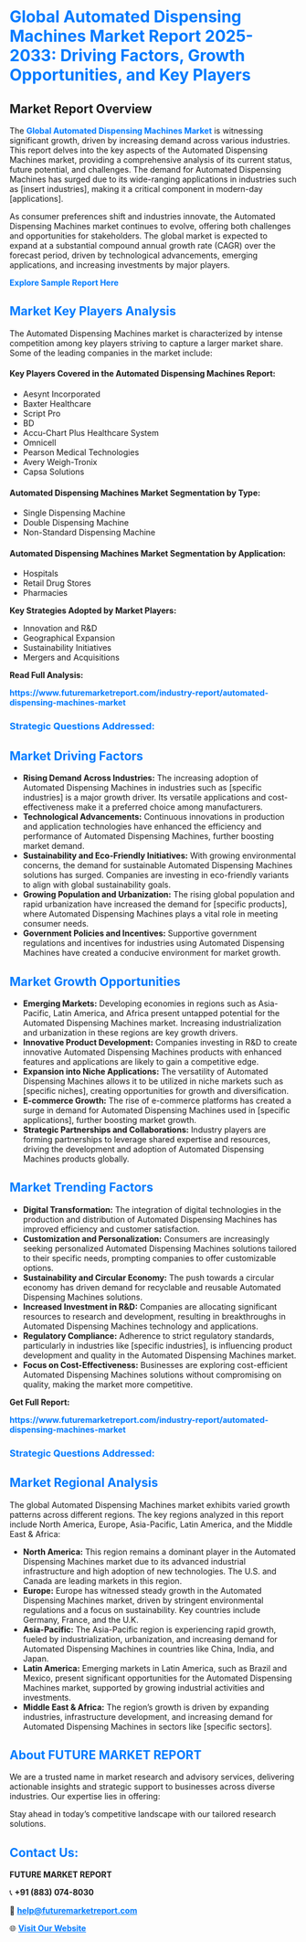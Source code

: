<h1 style="color: #007BFF;">Global Automated Dispensing Machines Market Report 2025-2033: Driving Factors, Growth Opportunities, and Key Players</h1>

<section id="overview">
<h2>Market Report Overview</h2>
<p>The <a href="https://www.futuremarketreport.com/industry-report/automated-dispensing-machines-market" style="color: #007BFF; text-decoration: none;"><strong>Global Automated Dispensing Machines Market</strong></a> is witnessing significant growth, driven by increasing demand across various industries. This report delves into the key aspects of the Automated Dispensing Machines market, providing a comprehensive analysis of its current status, future potential, and challenges. The demand for Automated Dispensing Machines has surged due to its wide-ranging applications in industries such as [insert industries], making it a critical component in modern-day [applications].</p>
<p>As consumer preferences shift and industries innovate, the Automated Dispensing Machines market continues to evolve, offering both challenges and opportunities for stakeholders. The global market is expected to expand at a substantial compound annual growth rate (CAGR) over the forecast period, driven by technological advancements, emerging applications, and increasing investments by major players.</p>
</section>

<section id="overview">
<p><a href="https://www.futuremarketreport.com/request-sample/reportId=76976" style="color: #007BFF; text-decoration: none;"><strong>Explore Sample Report Here</strong></a></p>
</section>

<section id="key-players">
<h2 style="color: #007BFF;">Market Key Players Analysis</h2>
<p>The Automated Dispensing Machines market is characterized by intense competition among key players striving to capture a larger market share. Some of the leading companies in the market include:</p>
<h4>Key Players Covered in the Automated Dispensing Machines Report:</h4>
<ul><li>Aesynt Incorporated</li><li>Baxter Healthcare</li><li>Script Pro</li><li>BD</li><li>Accu-Chart Plus Healthcare System</li><li>Omnicell</li><li>Pearson Medical Technologies</li><li>Avery Weigh-Tronix</li><li>Capsa Solutions</li></ul>
<h4>Automated Dispensing Machines Market Segmentation by Type:</h4>
<ul><li>Single Dispensing Machine</li><li>Double Dispensing Machine</li><li>Non-Standard Dispensing Machine</li></ul>

<h4>Automated Dispensing Machines Market Segmentation by Application:</h4>
<ul><li>Hospitals</li><li>Retail Drug Stores</li><li>Pharmacies</li></ul>
<p><strong>Key Strategies Adopted by Market Players:</strong></p>
<ul>
<li>Innovation and R&D</li>
<li>Geographical Expansion</li>
<li>Sustainability Initiatives</li>
<li>Mergers and Acquisitions</li>
</ul>
</section>

<section>
<p><strong>Read Full Analysis: </strong></p><a href="https://www.futuremarketreport.com/industry-report/automated-dispensing-machines-market" style="color: #007BFF; text-decoration: none;"><strong>https://www.futuremarketreport.com/industry-report/automated-dispensing-machines-market</strong></a>
<h3 style="color: #007BFF;">Strategic Questions Addressed:</h3>
</section>

<section id="driving-factors">
<h2 style="color: #007BFF;">Market Driving Factors</h2>
<ul>
<li><strong>Rising Demand Across Industries:</strong> The increasing adoption of Automated Dispensing Machines in industries such as [specific industries] is a major growth driver. Its versatile applications and cost-effectiveness make it a preferred choice among manufacturers.</li>
<li><strong>Technological Advancements:</strong> Continuous innovations in production and application technologies have enhanced the efficiency and performance of Automated Dispensing Machines, further boosting market demand.</li>
<li><strong>Sustainability and Eco-Friendly Initiatives:</strong> With growing environmental concerns, the demand for sustainable Automated Dispensing Machines solutions has surged. Companies are investing in eco-friendly variants to align with global sustainability goals.</li>
<li><strong>Growing Population and Urbanization:</strong> The rising global population and rapid urbanization have increased the demand for [specific products], where Automated Dispensing Machines plays a vital role in meeting consumer needs.</li>
<li><strong>Government Policies and Incentives:</strong> Supportive government regulations and incentives for industries using Automated Dispensing Machines have created a conducive environment for market growth.</li>
</ul>
</section>

<section id="growth-opportunities">
<h2 style="color: #007BFF;">Market Growth Opportunities</h2>
<ul>
<li><strong>Emerging Markets:</strong> Developing economies in regions such as Asia-Pacific, Latin America, and Africa present untapped potential for the Automated Dispensing Machines market. Increasing industrialization and urbanization in these regions are key growth drivers.</li>
<li><strong>Innovative Product Development:</strong> Companies investing in R&D to create innovative Automated Dispensing Machines products with enhanced features and applications are likely to gain a competitive edge.</li>
<li><strong>Expansion into Niche Applications:</strong> The versatility of Automated Dispensing Machines allows it to be utilized in niche markets such as [specific niches], creating opportunities for growth and diversification.</li>
<li><strong>E-commerce Growth:</strong> The rise of e-commerce platforms has created a surge in demand for Automated Dispensing Machines used in [specific applications], further boosting market growth.</li>
<li><strong>Strategic Partnerships and Collaborations:</strong> Industry players are forming partnerships to leverage shared expertise and resources, driving the development and adoption of Automated Dispensing Machines products globally.</li>
</ul>
</section>

<section id="trending-factors">
<h2 style="color: #007BFF;">Market Trending Factors</h2>
<ul>
<li><strong>Digital Transformation:</strong> The integration of digital technologies in the production and distribution of Automated Dispensing Machines has improved efficiency and customer satisfaction.</li>
<li><strong>Customization and Personalization:</strong> Consumers are increasingly seeking personalized Automated Dispensing Machines solutions tailored to their specific needs, prompting companies to offer customizable options.</li>
<li><strong>Sustainability and Circular Economy:</strong> The push towards a circular economy has driven demand for recyclable and reusable Automated Dispensing Machines solutions.</li>
<li><strong>Increased Investment in R&D:</strong> Companies are allocating significant resources to research and development, resulting in breakthroughs in Automated Dispensing Machines technology and applications.</li>
<li><strong>Regulatory Compliance:</strong> Adherence to strict regulatory standards, particularly in industries like [specific industries], is influencing product development and quality in the Automated Dispensing Machines market.</li>
<li><strong>Focus on Cost-Effectiveness:</strong> Businesses are exploring cost-efficient Automated Dispensing Machines solutions without compromising on quality, making the market more competitive.</li>
</ul>
</section>

<section>
<p><strong>Get Full Report: </strong></p><a href="https://www.futuremarketreport.com/industry-report/automated-dispensing-machines-market" style="color: #007BFF; text-decoration: none;"><strong>https://www.futuremarketreport.com/industry-report/automated-dispensing-machines-market</strong></a>
<h3 style="color: #007BFF;">Strategic Questions Addressed:</h3>
</section>


<section id="regional-analysis">
<h2 style="color: #007BFF;">Market Regional Analysis</h2>
<p>The global Automated Dispensing Machines market exhibits varied growth patterns across different regions. The key regions analyzed in this report include North America, Europe, Asia-Pacific, Latin America, and the Middle East & Africa:</p>
<ul>
<li><strong>North America:</strong> This region remains a dominant player in the Automated Dispensing Machines market due to its advanced industrial infrastructure and high adoption of new technologies. The U.S. and Canada are leading markets in this region.</li>
<li><strong>Europe:</strong> Europe has witnessed steady growth in the Automated Dispensing Machines market, driven by stringent environmental regulations and a focus on sustainability. Key countries include Germany, France, and the U.K.</li>
<li><strong>Asia-Pacific:</strong> The Asia-Pacific region is experiencing rapid growth, fueled by industrialization, urbanization, and increasing demand for Automated Dispensing Machines in countries like China, India, and Japan.</li>
<li><strong>Latin America:</strong> Emerging markets in Latin America, such as Brazil and Mexico, present significant opportunities for the Automated Dispensing Machines market, supported by growing industrial activities and investments.</li>
<li><strong>Middle East & Africa:</strong> The region’s growth is driven by expanding industries, infrastructure development, and increasing demand for Automated Dispensing Machines in sectors like [specific sectors].</li>
</ul>
</section>

<footer>
<h2 style="color: #007BFF;">About FUTURE MARKET REPORT</h2>
<p>We are a trusted name in market research and advisory services, delivering actionable insights and strategic support to businesses across diverse industries. Our expertise lies in offering:</p>

<p>Stay ahead in today’s competitive landscape with our tailored research solutions.</p>

<h2 style="color: #007BFF;">Contact Us:</h2>
<p><strong>FUTURE MARKET REPORT</strong></p>
<p>📞 <strong>+91 (883) 074-8030</strong></p>
<p>📧 <strong><a href="mailto:help@futuremarketreport.com" style="color: #007BFF;">help@futuremarketreport.com</a></strong></p>
<p>🌐 <strong><a href="https://www.futuremarketreport.com/" style="color: #007BFF;">Visit Our Website</a></strong></p>
</footer>